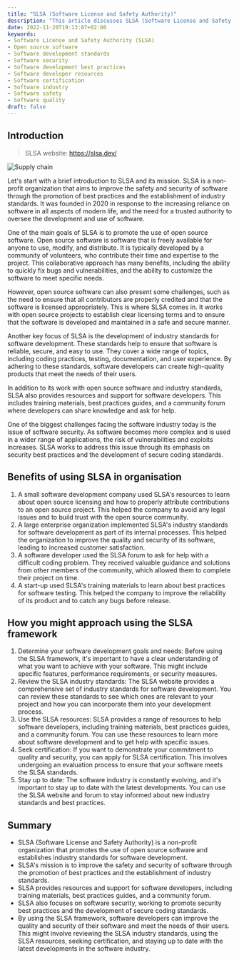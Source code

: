 ```yaml
---
title: "SLSA (Software License and Safety Authority)"
description: "This article discusses SLSA (Software License and Safety Authority), a non-profit organization that promotes the use of open source software and establishes industry standards for software development. It covers the goals and mission of SLSA, as well as the resources and support it provides for software developers. The article also highlights the importance of software security and how SLSA works to improve the safety and security of software. The article provides examples of how SLSA has been used in the software industry and gives an overview of how to approach using the SLSA framework."
date: 2022-11-20T19:13:07+02:00
keywords:
- Software License and Safety Authority (SLSA)
- Open source software
- Software development standards
- Software security
- Software development best practices
- Software developer resources
- Software certification
- Software industry
- Software safety
- Software quality
draft: false
---
```


## Introduction

> SLSA website: https://slsa.dev/

![Supply chain](/posts/slsa-supply.png)

Let's start with a brief introduction to SLSA and its mission. SLSA is a non-profit organization that aims to improve the safety and security of software through the promotion of best practices and the establishment of industry standards. It was founded in 2020 in response to the increasing reliance on software in all aspects of modern life, and the need for a trusted authority to oversee the development and use of software.

One of the main goals of SLSA is to promote the use of open source software. Open source software is software that is freely available for anyone to use, modify, and distribute. It is typically developed by a community of volunteers, who contribute their time and expertise to the project. This collaborative approach has many benefits, including the ability to quickly fix bugs and vulnerabilities, and the ability to customize the software to meet specific needs.

However, open source software can also present some challenges, such as the need to ensure that all contributors are properly credited and that the software is licensed appropriately. This is where SLSA comes in. It works with open source projects to establish clear licensing terms and to ensure that the software is developed and maintained in a safe and secure manner.

Another key focus of SLSA is the development of industry standards for software development. These standards help to ensure that software is reliable, secure, and easy to use. They cover a wide range of topics, including coding practices, testing, documentation, and user experience. By adhering to these standards, software developers can create high-quality products that meet the needs of their users.

In addition to its work with open source software and industry standards, SLSA also provides resources and support for software developers. This includes training materials, best practices guides, and a community forum where developers can share knowledge and ask for help.

One of the biggest challenges facing the software industry today is the issue of software security. As software becomes more complex and is used in a wider range of applications, the risk of vulnerabilities and exploits increases. SLSA works to address this issue through its emphasis on security best practices and the development of secure coding standards.

## Benefits of using SLSA in organisation

1. A small software development company used SLSA's resources to learn about open source licensing and how to properly attribute contributions to an open source project. This helped the company to avoid any legal issues and to build trust with the open source community.
2. A large enterprise organization implemented SLSA's industry standards for software development as part of its internal processes. This helped the organization to improve the quality and security of its software, leading to increased customer satisfaction.
3. A software developer used the SLSA forum to ask for help with a difficult coding problem. They received valuable guidance and solutions from other members of the community, which allowed them to complete their project on time.
4. A start-up used SLSA's training materials to learn about best practices for software testing. This helped the company to improve the reliability of its product and to catch any bugs before release.

## How you might approach using the SLSA framework

1. Determine your software development goals and needs: Before using the SLSA framework, it's important to have a clear understanding of what you want to achieve with your software. This might include specific features, performance requirements, or security measures.
2. Review the SLSA industry standards: The SLSA website provides a comprehensive set of industry standards for software development. You can review these standards to see which ones are relevant to your project and how you can incorporate them into your development process.
3. Use the SLSA resources: SLSA provides a range of resources to help software developers, including training materials, best practices guides, and a community forum. You can use these resources to learn more about software development and to get help with specific issues.
4. Seek certification: If you want to demonstrate your commitment to quality and security, you can apply for SLSA certification. This involves undergoing an evaluation process to ensure that your software meets the SLSA standards.
5. Stay up to date: The software industry is constantly evolving, and it's important to stay up to date with the latest developments. You can use the SLSA website and forum to stay informed about new industry standards and best practices.

## Summary

- SLSA (Software License and Safety Authority) is a non-profit organization that promotes the use of open source software and establishes industry standards for software development.
- SLSA's mission is to improve the safety and security of software through the promotion of best practices and the establishment of industry standards.
- SLSA provides resources and support for software developers, including training materials, best practices guides, and a community forum.
- SLSA also focuses on software security, working to promote security best practices and the development of secure coding standards.
- By using the SLSA framework, software developers can improve the quality and security of their software and meet the needs of their users. This might involve reviewing the SLSA industry standards, using the SLSA resources, seeking certification, and staying up to date with the latest developments in the software industry.